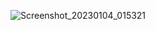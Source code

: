 ![Screenshot_20230104_015321](https://user-images.githubusercontent.com/70358186/212457435-1019e365-262d-426b-9ac0-03d1d1aa62fc.png)
